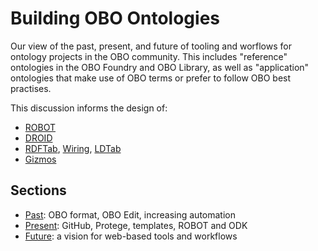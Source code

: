 # Building OBO Ontologies

Our view of the past, present, and future of tooling and worflows
for ontology projects in the OBO community.
This includes "reference" ontologies in the OBO Foundry and OBO Library,
as well as "application" ontologies that make use of OBO terms
or prefer to follow OBO best practises.

This discussion informs the design of:

- [ROBOT](https://github.com/ontodev/robot)
- [DROID](https://github.com/ontodev/droid)
- [RDFTab](https://github.com/ontodev/rdftab.rs), [Wiring](https://github.com/ontodev/wiring.clj), [LDTab](https://github.com/ontodev/ldtab.clj)
- [Gizmos](https://github.com/ontodev/gizmos)

## Sections

- [Past](past.md): OBO format, OBO Edit, increasing automation
- [Present](present.md): GitHub, Protege, templates, ROBOT and ODK
- [Future](future.md): a vision for web-based tools and workflows

